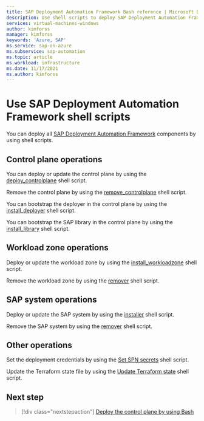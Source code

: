 ```yaml
---
title: SAP Deployment Automation Framework Bash reference | Microsoft Docs
description: Use shell scripts to deploy SAP Deployment Automation Framework components.
services: virtual-machines-windows
author: kimforss
manager: kimforss
keywords: 'Azure, SAP'
ms.service: sap-on-azure
ms.subservice: sap-automation
ms.topic: article
ms.workload: infrastructure
ms.date: 11/17/2021
ms.author: kimforss
---
```


# Use SAP Deployment Automation Framework shell scripts

You can deploy all [SAP Deployment Automation Framework](deployment-framework.md) components by using shell scripts.

## Control plane operations

You can deploy or update the control plane by using the [deploy_controlplane](bash/prepare-region.md) shell script.

Remove the control plane by using the [remove_controlplane](bash/remove-region.md) shell script.

You can bootstrap the deployer in the control plane by using the [install_deployer](bash/install-deployer.md) shell script.

You can bootstrap the SAP library in the control plane by using the [install_library](bash/install-library.md) shell script.

## Workload zone operations

Deploy or update the workload zone by using the [install_workloadzone](bash/install-workloadzone.md) shell script.

Remove the workload zone by using the [remover](bash/remover.md) shell script.

## SAP system operations

Deploy or update the SAP system by using the [installer](bash/installer.md) shell script.

Remove the SAP system by using the [remover](bash/remover.md) shell script.

## Other operations

Set the deployment credentials by using the
[Set SPN secrets](bash/set-secrets.md) shell script.

Update the Terraform state file by using the
[Update Terraform state](bash/advanced-state-management.md) shell script.

## Next step

> [!div class="nextstepaction"]
> [Deploy the control plane by using Bash](bash/prepare-region.md)
